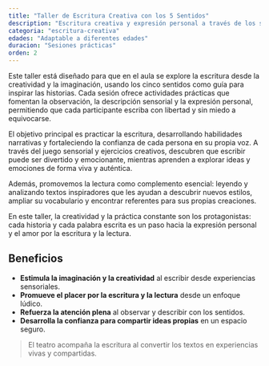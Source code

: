 ```yaml
---
title: "Taller de Escritura Creativa con los 5 Sentidos"
description: "Escritura creativa y expresión personal a través de los sentidos"
categoria: "escritura-creativa"
edades: "Adaptable a diferentes edades"
duracion: "Sesiones prácticas"
orden: 2
---
```


Este taller está diseñado para que en el aula se explore la escritura desde la creatividad y la imaginación, usando los cinco sentidos como guía para inspirar las historias. Cada sesión ofrece actividades prácticas que fomentan la observación, la descripción sensorial y la expresión personal, permitiendo que cada participante escriba con libertad y sin miedo a equivocarse.

El objetivo principal es practicar la escritura, desarrollando habilidades narrativas y fortaleciendo la confianza de cada persona en su propia voz. A través del juego sensorial y ejercicios creativos, descubren que escribir puede ser divertido y emocionante, mientras aprenden a explorar ideas y emociones de forma viva y auténtica.

Además, promovemos la lectura como complemento esencial: leyendo y analizando textos inspiradores que les ayudan a descubrir nuevos estilos, ampliar su vocabulario y encontrar referentes para sus propias creaciones.

En este taller, la creatividad y la práctica constante son los protagonistas: cada historia y cada palabra escrita es un paso hacia la expresión personal y el amor por la escritura y la lectura.

## Beneficios

- **Estimula la imaginación y la creatividad** al escribir desde experiencias sensoriales.
- **Promueve el placer por la escritura y la lectura** desde un enfoque lúdico.
- **Refuerza la atención plena** al observar y describir con los sentidos.
- **Desarrolla la confianza para compartir ideas propias** en un espacio seguro.

> El teatro acompaña la escritura al convertir los textos en experiencias vivas y compartidas.
